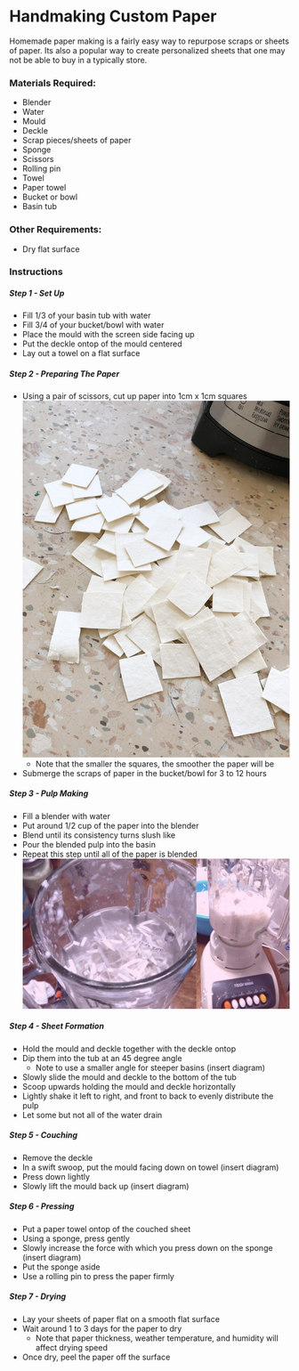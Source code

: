 # Handmaking Custom Paper
Homemade paper making is a fairly easy way to repurpose scraps or sheets of paper. Its also a popular way to create personalized sheets that one may not be able to buy in a typically store. 

### Materials Required:
- Blender
- Water
- Mould
- Deckle
- Scrap pieces/sheets of paper
- Sponge
- Scissors
- Rolling pin
- Towel
- Paper towel
- Bucket or bowl
- Basin tub

### Other Requirements:
- Dry flat surface

### Instructions
##### Step 1 - Set Up
- Fill 1/3 of your basin tub with water
- Fill 3/4 of your bucket/bowl with water
- Place the mould with the screen side facing up
- Put the deckle ontop of the mould centered
- Lay out a towel on a flat surface

##### Step 2 - Preparing The Paper
- Using a pair of scissors, cut up paper into 1cm x 1cm squares
 ![cutuppaper](cutuppaper.jpg)
  - Note that the smaller the squares, the smoother the paper will be
- Submerge the scraps of paper in the bucket/bowl for 3 to 12 hours

##### Step 3 - Pulp Making
- Fill a blender with water
- Put around 1/2 cup of the paper into the blender
- Blend until its consistency turns slush like
- Pour the blended pulp into the basin
- Repeat this step until all of the paper is blended
![pulp](pulp.jpg)

##### Step 4 - Sheet Formation
- Hold the mould and deckle together with the deckle ontop
- Dip them into the tub at an 45 degree angle
  - Note to use a smaller angle for steeper basins
(insert diagram)
- Slowly slide the mould and deckle to the bottom of the tub
- Scoop upwards holding the mould and deckle horizontally
- Lightly shake it left to right, and front to back to evenly distribute the pulp
- Let some but not all of the water drain

##### Step 5 - Couching
- Remove the deckle
- In a swift swoop, put the mould facing down on towel
(insert diagram)
- Press down lightly
- Slowly lift the mould back up
(insert diagram)

##### Step 6 - Pressing
- Put a paper towel ontop of the couched sheet
- Using a sponge, press gently
- Slowly increase the force with which you press down on the sponge
(insert diagram)
- Put the sponge aside
- Use a rolling pin to press the paper firmly

##### Step 7 - Drying
- Lay your sheets of paper flat on a smooth flat surface
- Wait around 1 to 3 days for the paper to dry
  - Note that paper thickness, weather temperature, and humidity will affect drying speed
- Once dry, peel the paper off the surface
